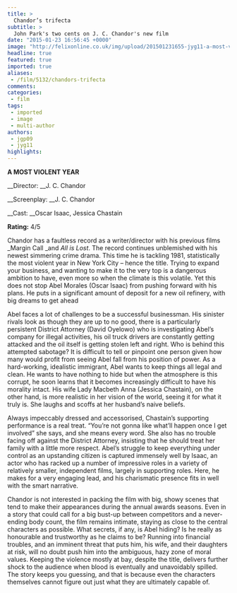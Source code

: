 ```yaml
---
title: >
  Chandor’s trifecta
subtitle: >
  John Park's two cents on J. C. Chandor's new film
date: "2015-01-23 16:56:45 +0000"
image: "http://felixonline.co.uk/img/upload/201501231655-jyg11-a-most-violent-year-cmyk.jpg"
headline: true
featured: true
imported: true
aliases:
 - /film/5132/chandors-trifecta
comments:
categories:
 - film
tags:
 - imported
 - image
 - multi-author
authors:
 - jgp09
 - jyg11
highlights:
---
```


__A MOST VIOLENT YEAR__

__Director: __J. C. Chandor

__Screenplay: __J. C. Chandor

__Cast: __Oscar Isaac, Jessica Chastain

__Rating:__ 4/5

Chandor has a faultless record as a writer/director with his previous films _Margin Call _and _All is Lost_. The record continues unblemished with his newest simmering crime drama. This time he is tackling 1981, statistically the most violent year in New York City – hence the title. Trying to expand your business, and wanting to make it to the very top is a dangerous ambition to have, even more so when the climate is this volatile. Yet this does not stop Abel Morales (Oscar Isaac) from pushing forward with his plans. He puts in a significant amount of deposit for a new oil refinery, with big dreams to get ahead

Abel faces a lot of challenges to be a successful businessman. His sinister rivals look as though they are up to no good, there is a particularly persistent District Attorney (David Oyelowo) who is investigating Abel’s company for illegal activities, his oil truck drivers are constantly getting attacked and the oil itself is getting stolen left and right. Who is behind this attempted sabotage? It is difficult to tell or pinpoint one person given how many would profit from seeing Abel fall from his position of power. As a hard-working, idealistic immigrant, Abel wants to keep things all legal and clean. He wants to have nothing to hide but when the atmosphere is this corrupt, he soon learns that it becomes increasingly difficult to have his morality intact. His wife Lady Macbeth Anna (Jessica Chastain), on the other hand, is more realistic in her vision of the world, seeing it for what it truly is. She laughs and scoffs at her husband’s naive beliefs.

Always impeccably dressed and accessorised, Chastain’s supporting performance is a real treat. “You’re not gonna like what’ll happen once I get involved” she says, and she means every word. She also has no trouble facing off against the District Attorney, insisting that he should treat her family with a little more respect. Abel’s struggle to keep everything under control as an upstanding citizen is captured immensely well by Isaac, an actor who has racked up a number of impressive roles in a variety of relatively smaller, independent films, largely in supporting roles. Here, he makes for a very engaging lead, and his charismatic presence fits in well with the smart narrative.

Chandor is not interested in packing the film with big, showy scenes that tend to make their appearances during the annual awards seasons. Even in a story that could call for a big bust-up between competitors and a never-ending body count, the film remains intimate, staying as close to the central characters as possible. What secrets, if any, is Abel hiding? Is he really as honourable and trustworthy as he claims to be? Running into financial troubles, and an imminent threat that puts him, his wife, and their daughters at risk, will no doubt push him into the ambiguous, hazy zone of moral values. Keeping the violence mostly at bay, despite the title, delivers further shock to the audience when blood is eventually and unavoidably spilled. The story keeps you guessing, and that is because even the characters themselves cannot figure out just what they are ultimately capable of.
